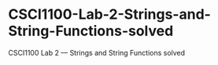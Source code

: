 # CSCI1100-Lab-2-Strings-and-String-Functions-solved
CSCI1100 Lab 2 — Strings and String Functions solved
